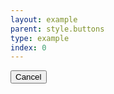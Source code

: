 ```yaml
---
layout: example
parent: style.buttons
type: example
index: 0
---
```


<button class="ds_button  ds_button--cancel">Cancel</button>
